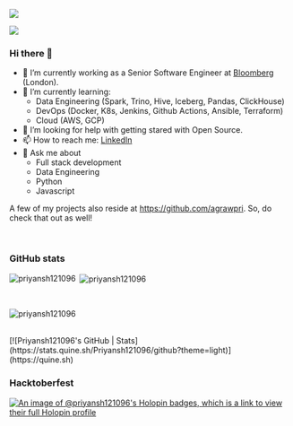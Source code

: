 ![](https://gravatar.com/avatar/c5988d9b17b1e4a5ec9d42dddf981e7b)

![](https://komarev.com/ghpvc/?username=Priyansh121096)

### Hi there 👋
- 🔭 I’m currently working as a Senior Software Engineer at [Bloomberg](https://github.com/bloomberg) (London).
- 🌱 I’m currently learning:
  - Data Engineering (Spark, Trino, Hive, Iceberg, Pandas, ClickHouse)
  - DevOps (Docker, K8s, Jenkins, Github Actions, Ansible, Terraform)
  - Cloud (AWS, GCP)
- 🤔 I’m looking for help with getting stared with Open Source.
- 📫 How to reach me: [LinkedIn](https://www.linkedin.com/in/priyansh-agrawal/)
- 💬 Ask me about
  - Full stack development
  - Data Engineering
  - Python
  - Javascript
 
A few of my projects also reside at https://github.com/agrawpri. So, do check that out as well!

<br>

<h3>GitHub stats</h3>
<p><img align="left" src="https://github-readme-stats.vercel.app/api/top-langs?username=priyansh121096&show_icons=true&locale=en&layout=compact" alt="priyansh121096" /></p>
<p>&nbsp;<img align="center" src="https://github-readme-stats.vercel.app/api?username=priyansh121096&show_icons=true&locale=en" alt="priyansh121096" /></p>
<br>
<p><img align="center" src="https://github-readme-streak-stats.herokuapp.com/?user=priyansh121096&" alt="priyansh121096" /></p>
<br>
[![Priyansh121096's GitHub | Stats](https://stats.quine.sh/Priyansh121096/github?theme=light)](https://quine.sh)
<br>

<h3>Hacktoberfest</h3>

[![An image of @priyansh121096's Holopin badges, which is a link to view their full Holopin profile](https://holopin.me/priyansh121096)](https://holopin.io/@priyansh121096)

<!--
**Priyansh121096/Priyansh121096** is a ✨ _special_ ✨ repository because its `README.md` (this file) appears on your GitHub profile.
- 👯 I’m looking to collaborate on ...
- 😄 Pronouns: ...
- ⚡ Fun fact: ...
-->
